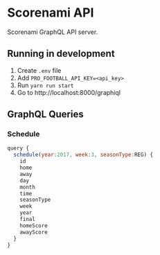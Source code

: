 # Scorenami API

Scorenami GraphQL API server.


## Running in development

1. Create `.env` file
2. Add `PRO_FOOTBALL_API_KEY=<api_key>`
3. Run `yarn run start`
4. Go to http://localhost:8000/graphiql


## GraphQL Queries

### Schedule

```js
query {
  schedule(year:2017, week:3, seasonType:REG) {
    id
    home
    away
    day
    month
    time
    seasonType
    week
    year
    final
    homeScore
    awayScore
  }
}
```

